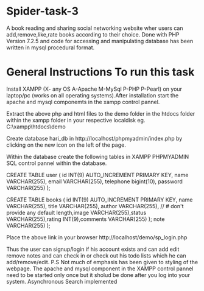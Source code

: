 # Spider-task-3
 A book reading and sharing social networking website wher users can add,remove,like,rate books according to  their  choice.
Done with PHP Version 7.2.5 and code for accessing and manipulating database has been written in mysql procedural format.
# General Instructions To run this task
Install XAMPP (X- any OS A-Apache M-MySql P-PHP P-Pearl) on your laptop/pc (works on all operating systems).After installation start the apache and mysql componemts in the xampp control pannel.

Extract the above php and html files to the demo folder in the htdocs folder within the xampp folder in your respective localdisk eg. C:\xampp\htdocs\demo

Create database hari_db in http://localhost/phpmyadmin/index.php by clicking on the new icon on the left of the page.

Within the database create the following tables in XAMPP PHPMYADMIN SQL control pannel within the database.

CREATE TABLE user ( id INT(9) AUTO_INCREMENT PRIMARY KEY, name VARCHAR(255), email VARCHAR(255), telephone bigint(10), password VARCHAR(255) );

CREATE TABLE books ( id INT(9) AUTO_INCREMENT PRIMARY KEY, name VARCHAR(255), title VARCHAR(255), author VARCHAR(255), // # don't provide any default length,image VARCHAR(255),status VARCHAR(255),rating INT(9),comments VARCHAR(255) ); 
note VARCHAR(255) );

Place the above link in your browser http://localhost/demo/sp_login.php

Thus the user can signup/login if his account exists and can add edit remove notes and can check in or check out his todo lists which he can add/remove/edit.
P.S
Not much of emphasis has been given to styling of the webpage.
The apache and mysql component in the XAMPP control pannel need to be started only once but it sholud be done after you log into your system.
Asynchronous Search implemented
